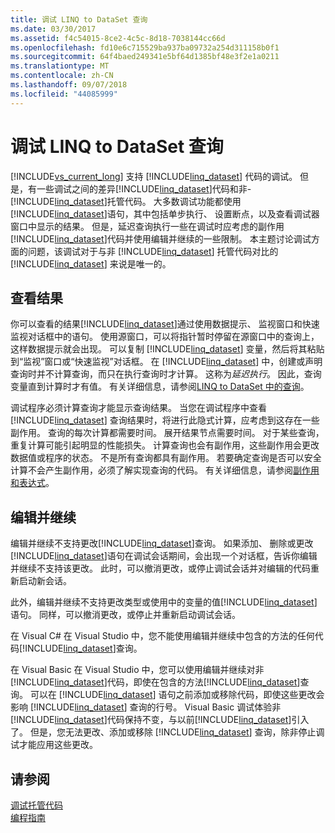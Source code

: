 ```yaml
---
title: 调试 LINQ to DataSet 查询
ms.date: 03/30/2017
ms.assetid: f4c54015-8ce2-4c5c-8d18-7038144cc66d
ms.openlocfilehash: fd10e6c715529ba937ba09732a254d311158b0f1
ms.sourcegitcommit: 64f4baed249341e5bf64d1385bf48e3f2e1a0211
ms.translationtype: MT
ms.contentlocale: zh-CN
ms.lasthandoff: 09/07/2018
ms.locfileid: "44085999"
---
```

# <a name="debugging-linq-to-dataset-queries"></a>调试 LINQ to DataSet 查询
[!INCLUDE[vs_current_long](../../../../includes/vs-current-long-md.md)] 支持 [!INCLUDE[linq_dataset](../../../../includes/linq-dataset-md.md)] 代码的调试。 但是，有一些调试之间的差异[!INCLUDE[linq_dataset](../../../../includes/linq-dataset-md.md)]代码和非-[!INCLUDE[linq_dataset](../../../../includes/linq-dataset-md.md)]托管代码。 大多数调试功能都使用[!INCLUDE[linq_dataset](../../../../includes/linq-dataset-md.md)]语句，其中包括单步执行、 设置断点，以及查看调试器窗口中显示的结果。 但是，延迟查询执行一些在调试时应考虑的副作用[!INCLUDE[linq_dataset](../../../../includes/linq-dataset-md.md)]代码并使用编辑并继续的一些限制。 本主题讨论调试方面的问题，该调试对于与非 [!INCLUDE[linq_dataset](../../../../includes/linq-dataset-md.md)] 托管代码对比的 [!INCLUDE[linq_dataset](../../../../includes/linq-dataset-md.md)] 来说是唯一的。  
  
## <a name="viewing-results"></a>查看结果  
 你可以查看的结果[!INCLUDE[linq_dataset](../../../../includes/linq-dataset-md.md)]通过使用数据提示、 监视窗口和快速监视对话框中的语句。 使用源窗口，可以将指针暂时停留在源窗口中的查询上，这样数据提示就会出现。 可以复制 [!INCLUDE[linq_dataset](../../../../includes/linq-dataset-md.md)] 变量，然后将其粘贴到“监视”窗口或“快速监视”对话框。 在 [!INCLUDE[linq_dataset](../../../../includes/linq-dataset-md.md)] 中，创建或声明查询时并不计算查询，而只在执行查询时才计算。 这称为*延迟执行*。 因此，查询变量直到计算时才有值。 有关详细信息，请参阅[LINQ to DataSet 中的查询](../../../../docs/framework/data/adonet/queries-in-linq-to-dataset.md)。  
  
 调试程序必须计算查询才能显示查询结果。 当您在调试程序中查看 [!INCLUDE[linq_dataset](../../../../includes/linq-dataset-md.md)] 查询结果时，将进行此隐式计算，应考虑到这存在一些副作用。 查询的每次计算都需要时间。 展开结果节点需要时间。 对于某些查询，重复计算可能引起明显的性能损失。 计算查询也会有副作用，这些副作用会更改数据值或程序的状态。 不是所有查询都具有副作用。 若要确定查询是否可以安全计算不会产生副作用，必须了解实现查询的代码。 有关详细信息，请参阅[副作用和表达式](https://msdn.microsoft.com/library/e1f8a6ea-9e19-481d-b6bd-df120ad3bf4e)。  
  
## <a name="edit-and-continue"></a>编辑并继续  
 编辑并继续不支持更改[!INCLUDE[linq_dataset](../../../../includes/linq-dataset-md.md)]查询。 如果添加、 删除或更改[!INCLUDE[linq_dataset](../../../../includes/linq-dataset-md.md)]语句在调试会话期间，会出现一个对话框，告诉你编辑并继续不支持该更改。 此时，可以撤消更改，或停止调试会话并对编辑的代码重新启动新会话。  
  
 此外，编辑并继续不支持更改类型或使用中的变量的值[!INCLUDE[linq_dataset](../../../../includes/linq-dataset-md.md)]语句。 同样，可以撤消更改，或停止并重新启动调试会话。  
  
 在 Visual C# 在 Visual Studio 中，您不能使用编辑并继续中包含的方法的任何代码[!INCLUDE[linq_dataset](../../../../includes/linq-dataset-md.md)]查询。  
  
 在 Visual Basic 在 Visual Studio 中，您可以使用编辑并继续对非[!INCLUDE[linq_dataset](../../../../includes/linq-dataset-md.md)]代码，即使在包含的方法[!INCLUDE[linq_dataset](../../../../includes/linq-dataset-md.md)]查询。 可以在 [!INCLUDE[linq_dataset](../../../../includes/linq-dataset-md.md)] 语句之前添加或移除代码，即使这些更改会影响 [!INCLUDE[linq_dataset](../../../../includes/linq-dataset-md.md)] 查询的行号。 Visual Basic 调试体验非[!INCLUDE[linq_dataset](../../../../includes/linq-dataset-md.md)]代码保持不变，与以前[!INCLUDE[linq_dataset](../../../../includes/linq-dataset-md.md)]引入了。 但是，您无法更改、添加或移除 [!INCLUDE[linq_dataset](../../../../includes/linq-dataset-md.md)] 查询，除非停止调试才能应用这些更改。  
  
## <a name="see-also"></a>请参阅  
 [调试托管代码](/visualstudio/debugger/debugging-managed-code)  
 [编程指南](../../../../docs/framework/data/adonet/programming-guide-linq-to-dataset.md)
